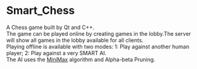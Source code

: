 # Smart_Chess
A Chess game built by Qt and C++.
</br>The game can be played online by creating games in the lobby.The server will show all games in the lobby available for all clients.
</br>Playing offline is available with two modes: 1: Play against another human player; 2: Play against a very SMART AI.
</br>The AI uses the [MiniMax](https://www.wikiwand.com/en/Minimax) algorithm and Alpha-beta Pruning.